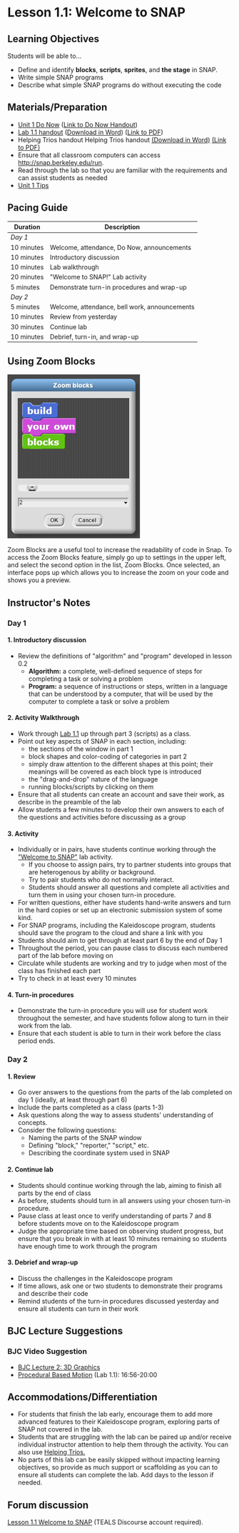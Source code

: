 <!-- rmarkdown v1 -->
# Lesson 1.1: Welcome to SNAP

## Learning Objectives

Students will be able to...

* Define and identify **blocks**, **scripts**, **sprites**, and **the stage** in SNAP.
* Write simple SNAP programs
* Describe what simple SNAP programs do without executing the code

## Materials/Preparation

* [Unit 1 Do Now](do_now_11.md) ([Link to Do Now Handout](https://github.com/TEALSK12/introduction-to-computer-science/raw/master/Unit%201%20PDF/Do_Now_11_Coordinate_Review.pdf))
* [Lab 1.1 handout](lab_11.md) ([Download in Word](https://github.com/TEALSK12/introduction-to-computer-science/raw/master/Unit%201%20Word/Lab%201.1%20Welcome%20To%20SNAP.docx)) ([Link to PDF](https://github.com/TEALSK12/introduction-to-computer-science/raw/master/Unit%201%20PDF/Lab%201.1%20Welcome%20To%20SNAP.pdf))
* Helping Trios handout Helping Trios handout [(Download in Word)](https://github.com/TEALSK12/introduction-to-computer-science/raw/master/Unit%201%20Word/Helping%20Trios.docx) [(Link to PDF)](https://github.com/TEALSK12/introduction-to-computer-science/raw/master/Unit%201%20PDF/Helping%20Trios.pdf)
* Ensure that all classroom computers can access <http://snap.berkeley.edu/run>.
* Read through the lab so that you are familiar with the requirements and can assist students as needed
* [Unit 1 Tips](unit_1_tips.md)

## Pacing Guide

| Duration   | Description                                   |
| ---------- | --------------------------------------------- |
| _Day 1_    |                                               |
| 10 minutes  | Welcome, attendance, Do Now, announcements |
| 10 minutes | Introductory discussion                       |
| 10 minutes | Lab walkthrough                               |
| 20 minutes | "Welcome to SNAP!" Lab activity               |
| 5 minutes | Demonstrate turn-in procedures and wrap-up    |
| _Day 2_    |                                               |
| 5 minutes  | Welcome, attendance, bell work, announcements |
| 10 minutes | Review from yesterday                         |
| 30 minutes | Continue lab                                  |
| 10 minutes | Debrief, turn-in, and wrap-up                 |

## Using Zoom Blocks

![Zoom Blocks](ZoomBlocks.PNG "Zoom Block")

Zoom Blocks are a useful tool to increase the readability of code in Snap. To access the Zoom Blocks feature, simply go up to settings in the upper left, and select the second option in the list, Zoom Blocks. Once selected, an interface pops up which allows you to increase the zoom on your code and shows you a preview.

## Instructor's Notes

### Day 1

#### 1. Introductory discussion

* Review the definitions of "algorithm" and "program" developed in lesson 0.2
  * **Algorithm:** a complete, well-defined sequence of steps for completing a task or solving a problem
  * **Program:** a sequence of instructions or steps, written in a language that can be understood by a computer, that will be used by the computer to complete a task or solve a problem

#### 2.  Activity Walkthrough

* Work through [Lab 1.1](lab_11.md) up through part 3 (scripts) as a class.
* Point out key aspects of SNAP in each section, including:
  * the sections of the window in part 1
  * block shapes and color-coding of categories in part 2
  * simply draw attention to the different shapes at this point; their meanings will be covered as each block type is introduced
  * the "drag-and-drop" nature of the language
  * running blocks/scripts by clicking on them
* Ensure that all students can create an account and save their work, as describe in the preamble of the lab
* Allow students a few minutes to develop their own answers to each of the questions and activities before discussing as a group

#### 3.  Activity

* Individually or in pairs, have students continue working through the ["Welcome to SNAP"](lab_11.md) lab activity.  
  * If you choose to assign pairs, try to partner students into groups that are heterogenous by ability or background.
  * Try to pair students who do not normally interact.
  * Students should answer all questions and complete all activities and turn them in using your chosen turn-in procedure.
* For written questions, either have students hand-write answers and turn in the hard copies or set up an electronic submission system of some kind.
* For SNAP programs, including the Kaleidoscope program, students should save the program to the cloud and share a link with you
* Students should aim to get through at least part 6 by the end of Day 1
* Throughout the period, you can pause class to discuss each numbered part of the lab before moving on
* Circulate while students are working and try to judge when most of the class has finished each part
* Try to check in at least every 10 minutes

#### 4.  Turn-in procedures

* Demonstrate the turn-in procedure you will use for student work throughout the semester, and have students follow along to turn in their work from the lab.
* Ensure that each student is able to turn in their work before the class period ends.

### Day 2

#### 1.  Review

* Go over answers to the questions from the parts of the lab completed on day 1 (ideally, at least through part 6)
* Include the parts completed as a class (parts 1-3)
* Ask questions along the way to assess students' understanding of concepts.  
* Consider the following questions:
  * Naming the parts of the SNAP window
  * Defining "block," "reporter," "script," etc.
  * Describing the coordinate system used in SNAP

#### 2.  Continue lab

* Students should continue working through the lab, aiming to finish all parts by the end of class
* As before, students should turn in all answers using your chosen turn-in procedure.
* Pause class at least once to verify understanding of parts 7 and 8 before students move on to the Kaleidoscope program
* Judge the appropriate time based on observing student progress, but ensure that you break in with at least 10 minutes remaining so students have enough time to work through the program

#### 3.  Debrief and wrap-up

* Discuss the challenges in the Kaleidoscope program
* If time allows, ask one or two students to demonstrate their programs and describe their code
* Remind students of the turn-in procedures discussed yesterday and ensure all students can turn in their work

## BJC Lecture Suggestions

### BJC Video Suggestion

* [BJC Lecture 2: 3D Graphics](http://www.youtube.com/watch?v=q2UMQaoW30U&t=16m50s)
* [Procedural Based Motion]( http://www.youtube.com/watch?v=q2UMQaoW30U&t=16m50s ) (Lab 1.1): 16:56-20:00

## Accommodations/Differentiation

* For students that finish the lab early, encourage them to add more advanced features to their Kaleidoscope program, exploring parts of SNAP not covered in the lab.
* Students that are struggling with the lab can be paired up and/or receive individual instructor attention to help them through the activity.  You can also use [Helping Trios.](https://github.com/TEALSK12/introduction-to-computer-science/raw/master/Unit%201%20PDF/Helping%20Trios.pdf)
* No parts of this lab can be easily skipped without impacting learning objectives, so provide as much support or scaffolding as you can to ensure all students can complete the lab.  Add days to the lesson if needed.

## Forum discussion

[Lesson 1.1 Welcome to SNAP](http://forums.tealsk12.org/c/unit-1-snap-basics/lesson-1-1-welcome-to-snap) (TEALS Discourse account required).
